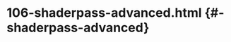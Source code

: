 # 106-shaderpass-advanced.html {#-shaderpass-advanced}

<Example filename="106-shaderpass-advanced" />
